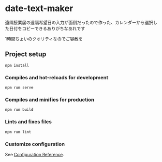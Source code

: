 # date-text-maker
遠隔授業届の遠隔希望日の入力が面倒だったので作った、カレンダーから選択した日付をコピーできるありがちなあれです

1時間ちょいのクオリティなのでご容赦を
## Project setup
```
npm install
```

### Compiles and hot-reloads for development
```
npm run serve
```

### Compiles and minifies for production
```
npm run build
```

### Lints and fixes files
```
npm run lint
```

### Customize configuration
See [Configuration Reference](https://cli.vuejs.org/config/).

